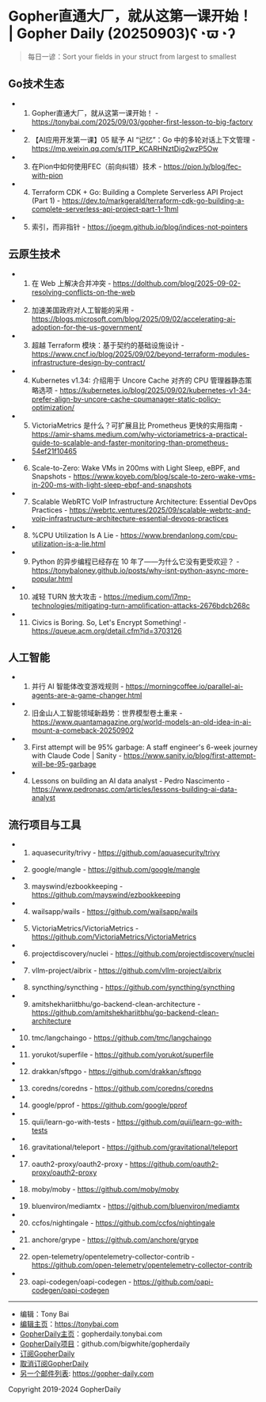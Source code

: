# Gopher直通大厂，就从这第一课开始！ | Gopher Daily (20250903)ʕ◔ϖ◔ʔ

>每日一谚：Sort your fields in your struct from largest to smallest

## Go技术生态


- 1. Gopher直通大厂，就从这第一课开始！ - https://tonybai.com/2025/09/03/gopher-first-lesson-to-big-factory

- 2. 【AI应用开发第一课】05 赋予 AI “记忆”：Go 中的多轮对话上下文管理 - https://mp.weixin.qq.com/s/1TP_KCARHNztDig2wzP5Ow

- 3. 在Pion中如何使用FEC（前向纠错）技术 - https://pion.ly/blog/fec-with-pion

- 4. Terraform CDK &#43; Go: Building a Complete Serverless API Project (Part 1) - https://dev.to/markgerald/terraform-cdk-go-building-a-complete-serverless-api-project-part-1-1hml

- 5. 索引，而非指针 - https://joegm.github.io/blog/indices-not-pointers


## 云原生技术


- 1. 在 Web 上解决合并冲突 - https://dolthub.com/blog/2025-09-02-resolving-conflicts-on-the-web

- 2. 加速美国政府对人工智能的采用 - https://blogs.microsoft.com/blog/2025/09/02/accelerating-ai-adoption-for-the-us-government/

- 3. 超越 Terraform 模块：基于契约的基础设施设计 - https://www.cncf.io/blog/2025/09/02/beyond-terraform-modules-infrastructure-design-by-contract/

- 4. Kubernetes v1.34: 介绍用于 Uncore Cache 对齐的 CPU 管理器静态策略选项 - https://kubernetes.io/blog/2025/09/02/kubernetes-v1-34-prefer-align-by-uncore-cache-cpumanager-static-policy-optimization/

- 5. VictoriaMetrics 是什么？可扩展且比 Prometheus 更快的实用指南 - https://amir-shams.medium.com/why-victoriametrics-a-practical-guide-to-scalable-and-faster-monitoring-than-prometheus-54ef21f10465

- 6. Scale-to-Zero: Wake VMs in 200ms with Light Sleep, eBPF, and Snapshots - https://www.koyeb.com/blog/scale-to-zero-wake-vms-in-200-ms-with-light-sleep-ebpf-and-snapshots

- 7. Scalable WebRTC VoIP Infrastructure Architecture: Essential DevOps Practices - https://webrtc.ventures/2025/09/scalable-webrtc-and-voip-infrastructure-architecture-essential-devops-practices

- 8. %CPU Utilization Is A Lie - https://www.brendanlong.com/cpu-utilization-is-a-lie.html

- 9. Python 的异步编程已经存在 10 年了——为什么它没有更受欢迎？ - https://tonybaloney.github.io/posts/why-isnt-python-async-more-popular.html

- 10. 减轻 TURN 放大攻击 - https://medium.com/l7mp-technologies/mitigating-turn-amplification-attacks-2676bdcb268c

- 11. Civics is Boring. So, Let&#39;s Encrypt Something! - https://queue.acm.org/detail.cfm?id=3703126


## 人工智能


- 1. 并行 AI 智能体改变游戏规则 - https://morningcoffee.io/parallel-ai-agents-are-a-game-changer.html

- 2. 旧金山人工智能领域新趋势：世界模型卷土重来 - https://www.quantamagazine.org/world-models-an-old-idea-in-ai-mount-a-comeback-20250902

- 3. First attempt will be 95% garbage: A staff engineer&#39;s 6-week journey with Claude Code | Sanity - https://www.sanity.io/blog/first-attempt-will-be-95-garbage

- 4. Lessons on building an AI data analyst - Pedro Nascimento - https://www.pedronasc.com/articles/lessons-building-ai-data-analyst


## 流行项目与工具


- 1. aquasecurity/trivy - https://github.com/aquasecurity/trivy

- 2. google/mangle - https://github.com/google/mangle

- 3. mayswind/ezbookkeeping - https://github.com/mayswind/ezbookkeeping

- 4. wailsapp/wails - https://github.com/wailsapp/wails

- 5. VictoriaMetrics/VictoriaMetrics - https://github.com/VictoriaMetrics/VictoriaMetrics

- 6. projectdiscovery/nuclei - https://github.com/projectdiscovery/nuclei

- 7. vllm-project/aibrix - https://github.com/vllm-project/aibrix

- 8. syncthing/syncthing - https://github.com/syncthing/syncthing

- 9. amitshekhariitbhu/go-backend-clean-architecture - https://github.com/amitshekhariitbhu/go-backend-clean-architecture

- 10. tmc/langchaingo - https://github.com/tmc/langchaingo

- 11. yorukot/superfile - https://github.com/yorukot/superfile

- 12. drakkan/sftpgo - https://github.com/drakkan/sftpgo

- 13. coredns/coredns - https://github.com/coredns/coredns

- 14. google/pprof - https://github.com/google/pprof

- 15. quii/learn-go-with-tests - https://github.com/quii/learn-go-with-tests

- 16. gravitational/teleport - https://github.com/gravitational/teleport

- 17. oauth2-proxy/oauth2-proxy - https://github.com/oauth2-proxy/oauth2-proxy

- 18. moby/moby - https://github.com/moby/moby

- 19. bluenviron/mediamtx - https://github.com/bluenviron/mediamtx

- 20. ccfos/nightingale - https://github.com/ccfos/nightingale

- 21. anchore/grype - https://github.com/anchore/grype

- 22. open-telemetry/opentelemetry-collector-contrib - https://github.com/open-telemetry/opentelemetry-collector-contrib

- 23. oapi-codegen/oapi-codegen - https://github.com/oapi-codegen/oapi-codegen


----

- 编辑：Tony Bai
- [编辑主页](https://tonybai.com)：https://tonybai.com
- [GopherDaily主页](https://gopherdaily.tonybai.com)：gopherdaily.tonybai.com
- [GopherDaily项目](https://github.com/bigwhite/gopherdaily)：github.com/bigwhite/gopherdaily
- [订阅GopherDaily](https://gopherdaily.tonybai.com/subscribe)
- [取消订阅GopherDaily](https://gopherdaily.tonybai.com/unsubscribe)
- [另一个邮件列表](https://gopher-daily.com): https://gopher-daily.com

Copyright 2019-2024 GopherDaily
